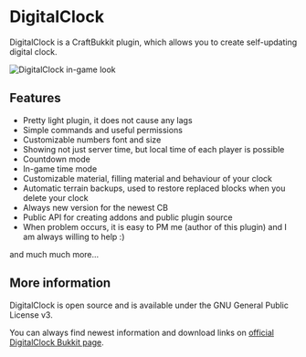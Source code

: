 DigitalClock
============

DigitalClock is a CraftBukkit plugin, which allows you to create self-updating digital clock.

![DigitalClock in-game look](http://dev.bukkit.org/media/images/66/435/digitalclock_example2.png)

Features
--------

* Pretty light plugin, it does not cause any lags
* Simple commands and useful permissions
* Customizable numbers font and size
* Showing not just server time, but local time of each player is possible
* Countdown mode
* In-game time mode
* Customizable material, filling material and behaviour of your clock
* Automatic terrain backups, used to restore replaced blocks when you delete your clock
* Always new version for the newest CB
* Public API for creating addons and public plugin source
* When problem occurs, it is easy to PM me (author of this plugin) and I am always willing to help :)

and much much more...

More information
----------------

DigitalClock is open source and is available under the GNU General Public License v3.

You can always find newest information and download links on [official DigitalClock Bukkit page](http://dev.bukkit.org/bukkit-plugins/digitalclock/).
